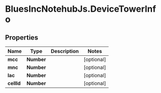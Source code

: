 # BluesIncNotehubJs.DeviceTowerInfo

## Properties

Name | Type | Description | Notes
------------ | ------------- | ------------- | -------------
**mcc** | **Number** |  | [optional] 
**mnc** | **Number** |  | [optional] 
**lac** | **Number** |  | [optional] 
**cellId** | **Number** |  | [optional] 


